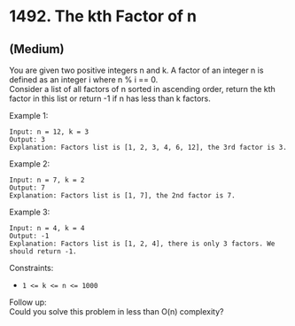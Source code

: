 # 1492. The kth Factor of n
## (Medium)

You are given two positive integers n and k. A factor of an integer n is defined as an integer i where n % i == 0.
<br>
Consider a list of all factors of n sorted in ascending order, return the kth factor in this list or return -1 if n has less than k factors.
<br>
 

Example 1:

```
Input: n = 12, k = 3
Output: 3
Explanation: Factors list is [1, 2, 3, 4, 6, 12], the 3rd factor is 3.
```

Example 2:

```
Input: n = 7, k = 2
Output: 7
Explanation: Factors list is [1, 7], the 2nd factor is 7.
```

Example 3:

```
Input: n = 4, k = 4
Output: -1
Explanation: Factors list is [1, 2, 4], there is only 3 factors. We should return -1.
```

Constraints:

- `1 <= k <= n <= 1000`
 

Follow up:
<br>
Could you solve this problem in less than O(n) complexity?